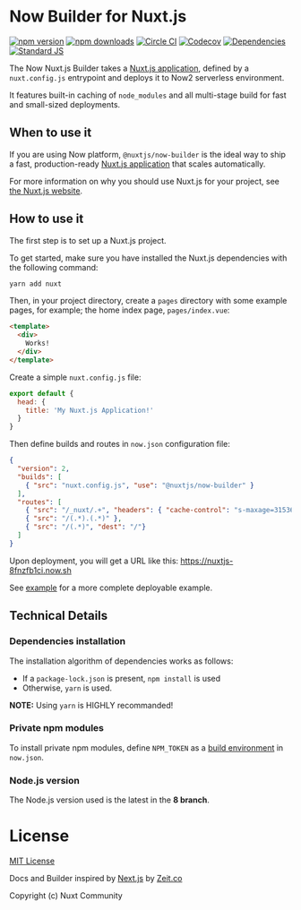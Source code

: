 # Now Builder for Nuxt.js

[![npm version][npm-version-src]][npm-version-href]
[![npm downloads][npm-downloads-src]][npm-downloads-href]
[![Circle CI][circle-ci-src]][circle-ci-href]
[![Codecov][codecov-src]][codecov-href]
[![Dependencies][david-dm-src]][david-dm-href]
[![Standard JS][standard-js-src]][standard-js-href]

The Now Nuxt.js Builder takes a [Nuxt.js application](https://nuxtjs.org), defined by a `nuxt.config.js` entrypoint and deploys it to Now2 serverless environment.

It features built-in caching of `node_modules` and all multi-stage build for fast and small-sized deployments.

## When to use it

If you are using Now platform, `@nuxtjs/now-builder` is the ideal way to ship a fast, production-ready [Nuxt.js application](https://nuxtjs.org) that scales automatically.

For more information on why you should use Nuxt.js for your project, see [the Nuxt.js website](https://nuxtjs.org).

## How to use it

The first step is to set up a Nuxt.js project.

To get started, make sure you have installed the Nuxt.js dependencies with the following command:

```bash
yarn add nuxt
```

Then, in your project directory, create a `pages` directory with some example pages, for example; the home index page, `pages/index.vue`:

```html
<template>
  <div>
    Works!
  </div>
</template>
```

Create a simple `nuxt.config.js` file:

```js
export default {
  head: {
    title: 'My Nuxt.js Application!'
  }
}
```

Then define builds and routes in `now.json` configuration file:

```json
{
  "version": 2,
  "builds": [
    { "src": "nuxt.config.js", "use": "@nuxtjs/now-builder" }
  ],
  "routes": [
    { "src": "/_nuxt/.+", "headers": { "cache-control": "s-maxage=31536000" } },
    { "src": "/(.*).(.*)" },
    { "src": "/(.*)", "dest": "/"}
  ]
}
```

Upon deployment, you will get a URL like this: https://nuxtjs-8fnzfb1ci.now.sh

See [example](./example) for a more complete deployable example.

## Technical Details

### Dependencies installation

The installation algorithm of dependencies works as follows:

- If a `package-lock.json` is present, `npm install` is used
- Otherwise, `yarn` is used.

**NOTE:** Using `yarn` is HIGHLY recommanded!

### Private npm modules

To install private npm modules, define `NPM_TOKEN` as a [build environment](https://zeit.co/docs/v2/deployments/configuration#build.env) in `now.json`.

### Node.js version

The Node.js version used is the latest in the **8 branch**.

# License

[MIT License](./LICENSE)

Docs and Builder inspired by [Next.js](https://nextjs.org) by [Zeit.co](https://zeit.co)

Copyright (c) Nuxt Community

<!-- Badges -->
[npm-version-src]: https://img.shields.io/npm/dt/@nuxtjs/now-builder.svg?style=flat-square
[npm-version-href]: https://npmjs.com/package/@nuxtjs/now-builder

[npm-downloads-src]: https://img.shields.io/npm/v/@nuxtjs/now-builder/latest.svg?style=flat-square
[npm-downloads-href]: https://npmjs.com/package/@nuxtjs/now-builder

[circle-ci-src]: https://img.shields.io/circleci/project/github/nuxt/now-builder.svg?style=flat-square
[circle-ci-href]: https://circleci.com/gh/nuxt/now-builder

[codecov-src]: https://img.shields.io/codecov/c/github/nuxt/now-builder.svg?style=flat-square
[codecov-href]: https://codecov.io/gh/nuxt/now-builder

[david-dm-src]: https://david-dm.org/nuxt/now-builder/status.svg?style=flat-square
[david-dm-href]: https://david-dm.org/nuxt/now-builder

[standard-js-src]: https://img.shields.io/badge/code_style-standard-brightgreen.svg?style=flat-square
[standard-js-href]: https://standardjs.com
